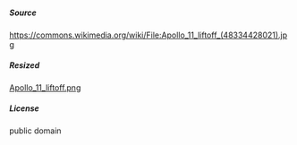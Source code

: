 ##### Source


<a href="https://commons.wikimedia.org/wiki/File:Apollo_11_liftoff_(48334428021).jpg">https://commons.wikimedia.org/wiki/File:Apollo_11_liftoff_(48334428021).jpg</a>

##### Resized

[Apollo_11_liftoff.png](Apollo_11_liftoff.png)

##### License

public domain